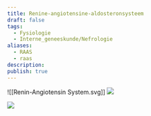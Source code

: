 ```yaml
---
title: Renine-angiotensine-aldosteronsysteem
draft: false
tags:
  - Fysiologie
  - Interne_geneeskunde/Nefrologie
aliases:
  - RAAS
  - raas
description: 
publish: true
---
```




![[Renin-Angiotensin System.svg]]
![](https://i.imgur.com/sJX9yEQ.png)

![](https://i.imgur.com/XuCLozE.png)
